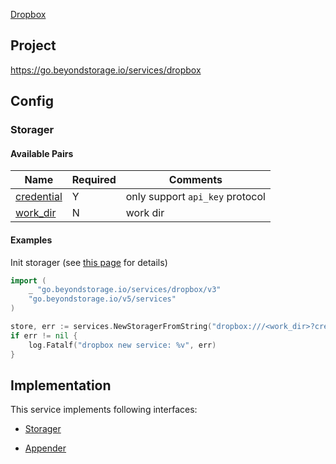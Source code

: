 [Dropbox](https://www.dropbox.com)

## Project

<https://go.beyondstorage.io/services/dropbox>

## Config

### Storager

#### Available Pairs

| Name | Required | Comments |
| ---- | -------- | -------- |
| [credential](../pairs/credential.md) | Y | only support `api_key` protocol |
| [work_dir](../pairs/work_dir.md) | N | work dir |

#### Examples

Init storager (see [this page](../operations/index.md#how-to-initialize-a-servicerstorager) for details)

```go
import (
	_ "go.beyondstorage.io/services/dropbox/v3"
	"go.beyondstorage.io/v5/services"
)

store, err := services.NewStoragerFromString("dropbox:///<work_dir>?credential=hmac:<account_name>:<account_key>")
if err != nil {
    log.Fatalf("dropbox new service: %v", err)
}
```

## Implementation

This service implements following interfaces:

- [Storager](../operations/storager/index.md)

- [Appender](../operations/appender/index.md)
